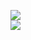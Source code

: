 [![](https://img.shields.io/badge/Made%20With-Github%20Spray-lightgrey.svg?style=for-the-badge&logo=github)](https://github.com/Annihil/github-spray#269)  
[![](https://i.imgur.com/2DrTn0Z.gif)](https://github.com/Annihil/github-spray)